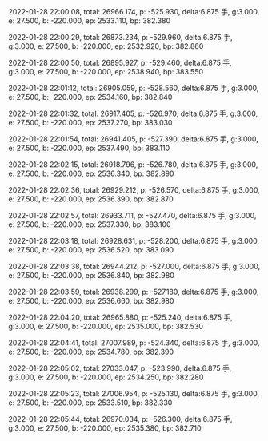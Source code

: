 2022-01-28 22:00:08, total: 26966.174, p: -525.930, delta:6.875 手, g:3.000, e: 27.500, b: -220.000, ep: 2533.110, bp: 382.380

2022-01-28 22:00:29, total: 26873.234, p: -529.960, delta:6.875 手, g:3.000, e: 27.500, b: -220.000, ep: 2532.920, bp: 382.860

2022-01-28 22:00:50, total: 26895.927, p: -529.460, delta:6.875 手, g:3.000, e: 27.500, b: -220.000, ep: 2538.940, bp: 383.550

2022-01-28 22:01:12, total: 26905.059, p: -528.560, delta:6.875 手, g:3.000, e: 27.500, b: -220.000, ep: 2534.160, bp: 382.840

2022-01-28 22:01:32, total: 26917.405, p: -526.970, delta:6.875 手, g:3.000, e: 27.500, b: -220.000, ep: 2537.270, bp: 383.030

2022-01-28 22:01:54, total: 26941.405, p: -527.390, delta:6.875 手, g:3.000, e: 27.500, b: -220.000, ep: 2537.490, bp: 383.110

2022-01-28 22:02:15, total: 26918.796, p: -526.780, delta:6.875 手, g:3.000, e: 27.500, b: -220.000, ep: 2536.340, bp: 382.890

2022-01-28 22:02:36, total: 26929.212, p: -526.570, delta:6.875 手, g:3.000, e: 27.500, b: -220.000, ep: 2536.390, bp: 382.870

2022-01-28 22:02:57, total: 26933.711, p: -527.470, delta:6.875 手, g:3.000, e: 27.500, b: -220.000, ep: 2537.330, bp: 383.100

2022-01-28 22:03:18, total: 26928.631, p: -528.200, delta:6.875 手, g:3.000, e: 27.500, b: -220.000, ep: 2536.520, bp: 383.090

2022-01-28 22:03:38, total: 26944.212, p: -527.000, delta:6.875 手, g:3.000, e: 27.500, b: -220.000, ep: 2536.840, bp: 382.980

2022-01-28 22:03:59, total: 26938.299, p: -527.180, delta:6.875 手, g:3.000, e: 27.500, b: -220.000, ep: 2536.660, bp: 382.980

2022-01-28 22:04:20, total: 26965.880, p: -525.240, delta:6.875 手, g:3.000, e: 27.500, b: -220.000, ep: 2535.000, bp: 382.530

2022-01-28 22:04:41, total: 27007.989, p: -524.340, delta:6.875 手, g:3.000, e: 27.500, b: -220.000, ep: 2534.780, bp: 382.390

2022-01-28 22:05:02, total: 27033.047, p: -523.990, delta:6.875 手, g:3.000, e: 27.500, b: -220.000, ep: 2534.250, bp: 382.280

2022-01-28 22:05:23, total: 27006.954, p: -525.130, delta:6.875 手, g:3.000, e: 27.500, b: -220.000, ep: 2533.510, bp: 382.330

2022-01-28 22:05:44, total: 26970.034, p: -526.300, delta:6.875 手, g:3.000, e: 27.500, b: -220.000, ep: 2535.380, bp: 382.710